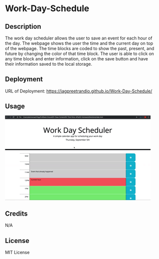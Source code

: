 # Work-Day-Schedule

## Description

The work day scheduler allows the user to save an event for each hour of the day. The webpage shows the user the time and the current day on top of the webpage. The time blocks are coded to show the past, present, and future by changing the color of that time block. The user is able to click on any time block and enter information, click on the save button and have their information saved to the local storage. 

## Deployment 

URL of Deployment: https://jagpreetrandio.github.io/Work-Day-Schedule/

## Usage

![alt text](assets/05-third-party-apis-homework-demo.gif) 

## Credits

N/A

## License

MIT License
